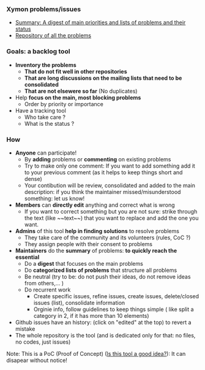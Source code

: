 ### Xymon problems/issues
- [Summary: A digest of main priorities and lists of problems and their status](https://github.com/xymon-monitoring/problem-solving/issues/1)
- [Repository of all the problems](https://github.com/xymon-monitoring/problem-solving/issues)


### Goals: a backlog tool
- **Inventory the problems** 
  -  **That do not fit well in other repositories**
  -  **That are long discussions on the mailing lists that need to be consolidated** 
  -  **That are not elsewere so far** (No duplicates)
- Help **focus on the main, most blocking problems**
  - Order by priority or importance
- Have a tracking tool
  - Who take care ?
  - What is the status ?

### How
- **Anyone** can participate!
  - By **adding** problems or **commenting** on existing problems
  - Try to make only one comment: If you want to add something add it to your previous comment (as it helps to keep things short and dense)
  - Your contibution will be review, consolidated and added to the main description: if you think the maintainer missed/misunderstood something: let us know!
- **Members** can **directly edit** anything and correct what is wrong
  - If you want to correct something but you are not sure: strike through the text (like \~\~text\~\~) that you want to replace and add the one you want.  
- **Admins** of this tool **help in finding solutions** to resolve problems
  - They take care of the community and its volunteers (rules, CoC ?)
  - They assign people with their consent to problems 
- **Maintainers** do the **summary** of problems: **to quickly reach the essential** 
  - Do a **digest** that focuses on the main problems
  - Do **categorized lists of problems** that structure all problems
  - Be neutral (try to be: do not push their ideas, do not remove ideas from others,... )
  - Do recurrent work
    - Create specific issues, refine issues, create issues, delete/closed issues (list), consolidate information
    - Orginie info, follow guidelines to keep things simple ( like split a category in 2, if it has more than 10 elements)  
- Github issues have an history: (click on "edited" at the top) to revert a mistake 
- The whole repository is the tool (and is dedicated only for that: no files, no codes, just issues)

 Note: This is a PoC (Proof of Concept) ([Is this tool a good idea?](https://github.com/xymon-monitoring/problem-solving/issues/17)): It can disapear without notice!


